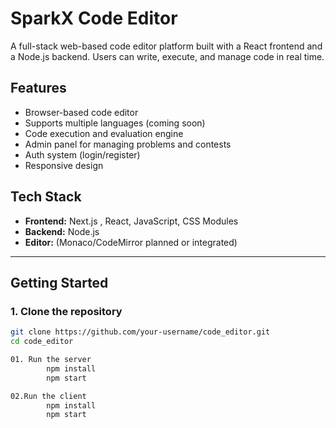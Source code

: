 # SparkX Code Editor

A full-stack web-based code editor platform built with a React frontend and a Node.js backend. Users can write, execute, and manage code in real time.

## Features

- Browser-based code editor
- Supports multiple languages (coming soon)
- Code execution and evaluation engine
- Admin panel for managing problems and contests
- Auth system (login/register)
- Responsive design

## Tech Stack

- **Frontend:** Next.js , React, JavaScript, CSS Modules
- **Backend:** Node.js
- **Editor:** (Monaco/CodeMirror planned or integrated)

---

## Getting Started

### 1. Clone the repository

```bash
git clone https://github.com/your-username/code_editor.git
cd code_editor

01. Run the server
        npm install 
        npm start

02.Run the client
        npm install
        npm start
